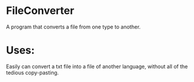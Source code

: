 # FileConverter
A program that converts a file from one type to another.

# Uses: 
Easily can convert a txt file into a file of another language, without all of the tedious copy-pasting.
